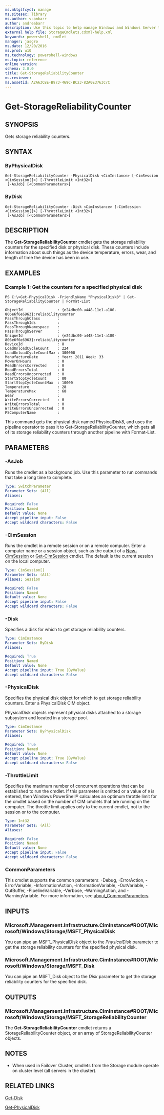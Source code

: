 ```yaml
---
ms.mktglfcycl: manage
ms.sitesec: library
ms.author: v-anbarr
author: andreabarr
description: Use this topic to help manage Windows and Windows Server technologies with Windows PowerShell.
external help file: StorageCmdlets.cdxml-help.xml
keywords: powershell, cmdlet
manager: jasgro
ms.date: 12/20/2016
ms.prod: w10
ms.technology: powershell-windows
ms.topic: reference
online version:
schema: 2.0.0
title: Get-StorageReliabilityCounter
ms.reviewer:
ms.assetid: A2A63CBE-B973-469C-BC23-82A0E3763C7C
---
```


# Get-StorageReliabilityCounter

## SYNOPSIS
Gets storage reliability counters.

## SYNTAX

### ByPhysicalDisk
```
Get-StorageReliabilityCounter -PhysicalDisk <CimInstance> [-CimSession <CimSession[]>] [-ThrottleLimit <Int32>]
 [-AsJob] [<CommonParameters>]
```

### ByDisk
```
Get-StorageReliabilityCounter -Disk <CimInstance> [-CimSession <CimSession[]>] [-ThrottleLimit <Int32>]
 [-AsJob] [<CommonParameters>]
```

## DESCRIPTION
The **Get-StorageReliabilityCounter** cmdlet gets the storage reliability counters for the specified disk or physical disk.
These counters include information about such things as the device temperature, errors, wear, and length of time the device has been in use.

## EXAMPLES

### Example 1: Get the counters for a specified physical disk
```
PS C:\>Get-PhysicalDisk -FriendlyName "PhysicalDisk8" | Get-StorageReliabilityCounter | Format-List

ObjectId                : {e24dbc00-a448-11e1-a100-806e6f6e6963}:reliabilitycounter
PassThroughClass        :
PassThroughIds          :
PassThroughNamespace    :
PassThroughServer       :
UniqueId                : {e24dbc00-a448-11e1-a100-806e6f6e6963}:reliabilitycounter
DeviceId                : 8
LoadUnloadCycleCount    : 224
LoadUnloadCycleCountMax : 300000
ManufactureDate         : Year: 2011 Week: 33
PowerOnHours            : 0
ReadErrorsCorrected     : 0
ReadErrorsTotal         : 0
ReadErrorsUncorrected   : 0
StartStopCycleCount     : 80
StartStopCycleCountMax  : 10000
Temperature             : 28
TemperatureMax          : 68
Wear                    :
WriteErrorsCorrected    : 0
WriteErrorsTotal        : 0
WriteErrorsUncorrected  : 0
PSComputerName          :
```

This command gets the physical disk named PhysicalDisk8, and uses the pipeline operator to pass it to Get-StorageReliabilityCounter, which gets all of its storage reliability counters through another pipeline with Format-List.

## PARAMETERS

### -AsJob
Runs the cmdlet as a background job. Use this parameter to run commands that take a long time to complete.

```yaml
Type: SwitchParameter
Parameter Sets: (All)
Aliases:

Required: False
Position: Named
Default value: None
Accept pipeline input: False
Accept wildcard characters: False
```

### -CimSession
Runs the cmdlet in a remote session or on a remote computer.
Enter a computer name or a session object, such as the output of a [New-CimSession](http://go.microsoft.com/fwlink/p/?LinkId=227967) or [Get-CimSession](http://go.microsoft.com/fwlink/p/?LinkId=227966) cmdlet.
The default is the current session on the local computer.

```yaml
Type: CimSession[]
Parameter Sets: (All)
Aliases: Session

Required: False
Position: Named
Default value: None
Accept pipeline input: False
Accept wildcard characters: False
```

### -Disk
Specifies a disk for which to get storage reliability counters.

```yaml
Type: CimInstance
Parameter Sets: ByDisk
Aliases:

Required: True
Position: Named
Default value: None
Accept pipeline input: True (ByValue)
Accept wildcard characters: False
```

### -PhysicalDisk
Specifies the physical disk object for which to get storage reliability counters.
Enter a PhysicalDisk CIM object.

PhysicalDisk objects represent physical disks attached to a storage subsystem and located in a storage pool.

```yaml
Type: CimInstance
Parameter Sets: ByPhysicalDisk
Aliases:

Required: True
Position: Named
Default value: None
Accept pipeline input: True (ByValue)
Accept wildcard characters: False
```

### -ThrottleLimit
Specifies the maximum number of concurrent operations that can be established to run the cmdlet.
If this parameter is omitted or a value of `0` is entered, then Windows PowerShell® calculates an optimum throttle limit for the cmdlet based on the number of CIM cmdlets that are running on the computer.
The throttle limit applies only to the current cmdlet, not to the session or to the computer.

```yaml
Type: Int32
Parameter Sets: (All)
Aliases:

Required: False
Position: Named
Default value: None
Accept pipeline input: False
Accept wildcard characters: False
```

### CommonParameters
This cmdlet supports the common parameters: -Debug, -ErrorAction, -ErrorVariable, -InformationAction, -InformationVariable, -OutVariable, -OutBuffer, -PipelineVariable, -Verbose, -WarningAction, and -WarningVariable. For more information, see [about_CommonParameters](http://go.microsoft.com/fwlink/?LinkID=113216).

## INPUTS

### Microsoft.Management.Infrastructure.CimInstance#ROOT/Microsoft/Windows/Storage/MSFT_PhysicalDisk
You can pipe an MSFT_PhysicalDisk object to the *PhysicalDisk* parameter to get the storage reliability counters for the specified physical disk.

### Microsoft.Management.Infrastructure.CimInstance#ROOT/Microsoft/Windows/Storage/MSFT_Disk
You can pipe an MSFT_Disk object to the *Disk* parameter to get the storage reliability counters for the specified disk.

## OUTPUTS

### Microsoft.Management.Infrastructure.CimInstance#ROOT/Microsoft/Windows/Storage/MSFT_StorageReliabilityCounter
The **Get-StorageReliabilityCounter** cmdlet returns a StorageReliabilityCounter object, or an array of StorageReliabilityCounter objects.

## NOTES

* When used in Failover Cluster, cmdlets from the Storage module operate on cluster level (all servers in the cluster).

## RELATED LINKS

[Get-Disk](./Get-Disk.md)

[Get-PhysicalDisk](./Get-PhysicalDisk.md)

